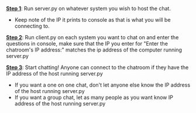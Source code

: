 <ins>__Step 1__</ins>: Run server.py on whatever system you wish to host the chat.
- Keep note of the IP it prints to console as that is what you will be connecting to.

<ins>__Step 2__</ins>: Run client.py on each system you want to chat on and enter the questions in console, make sure that the IP you enter for "Enter the chatroom's IP address:" matches the ip address of the computer running server.py

<ins>__Step 3__</ins>: Start chatting! Anyone can connect to the chatroom if they have the IP address of the host running server.py

- If you want a one on one chat, don't let anyone else know the IP address of the host running server.py
- If you want a group chat, let as many people as you want know IP address of the host running server.py
